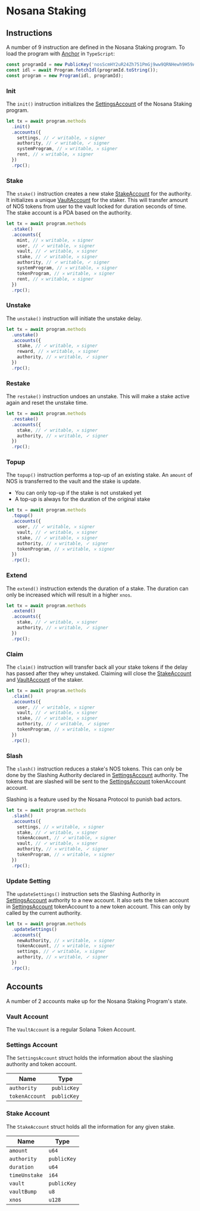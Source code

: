 # Nosana Staking

## Instructions

A number of 9 instruction are defined in the Nosana Staking program.
To load the program with [Anchor](https://coral-xyz.github.io/anchor/ts/index.html) in `TypeScript`:

```typescript
const programId = new PublicKey('nosScmHY2uR24Zh751PmGj9ww9QRNHewh9H59AfrTJE');
const idl = await Program.fetchIdl(programId.toString());
const program = new Program(idl, programId);
```

### Init

The `init()` instruction initializes the [SettingsAccount](#settings-account)
of the Nosana Staking program.

```typescript
let tx = await program.methods
  .init()
  .accounts({
    settings, // ✓ writable, 𐄂 signer
    authority, // ✓ writable, ✓ signer
    systemProgram, // 𐄂 writable, 𐄂 signer
    rent, // 𐄂 writable, 𐄂 signer
  })
  .rpc();
```

### Stake

The `stake()` instruction creates a new stake [StakeAccount](#stake-account)
for the authority.
It initializes a unique [VaultAccount](#vault-account) for the staker.
This will transfer amount of NOS tokens from user to the vault locked
for duration seconds of time.
The stake account is a PDA based on the authority.

```typescript
let tx = await program.methods
  .stake()
  .accounts({
    mint, // 𐄂 writable, 𐄂 signer
    user, // ✓ writable, 𐄂 signer
    vault, // ✓ writable, 𐄂 signer
    stake, // ✓ writable, 𐄂 signer
    authority, // ✓ writable, ✓ signer
    systemProgram, // 𐄂 writable, 𐄂 signer
    tokenProgram, // 𐄂 writable, 𐄂 signer
    rent, // 𐄂 writable, 𐄂 signer
  })
  .rpc();
```

### Unstake

The `unstake()` instruction will initiate the unstake delay.

```typescript
let tx = await program.methods
  .unstake()
  .accounts({
    stake, // ✓ writable, 𐄂 signer
    reward, // 𐄂 writable, 𐄂 signer
    authority, // 𐄂 writable, ✓ signer
  })
  .rpc();
```

### Restake

The `restake()` instruction undoes an unstake.
This will make a stake active again and reset the unstake time.

```typescript
let tx = await program.methods
  .restake()
  .accounts({
    stake, // ✓ writable, 𐄂 signer
    authority, // 𐄂 writable, ✓ signer
  })
  .rpc();
```

### Topup

The `topup()` instruction performs a top-up of an existing stake.
An `amount` of NOS is transferred to the vault and the stake is update.

- You can only top-up if the stake is not unstaked yet
- A top-up is always for the duration of the original stake

```typescript
let tx = await program.methods
  .topup()
  .accounts({
    user, // ✓ writable, 𐄂 signer
    vault, // ✓ writable, 𐄂 signer
    stake, // ✓ writable, 𐄂 signer
    authority, // 𐄂 writable, ✓ signer
    tokenProgram, // 𐄂 writable, 𐄂 signer
  })
  .rpc();
```

### Extend

The `extend()` instruction extends the duration of a stake.
The duration can only be increased which will result in a higher `xnos`.

```typescript
let tx = await program.methods
  .extend()
  .accounts({
    stake, // ✓ writable, 𐄂 signer
    authority, // 𐄂 writable, ✓ signer
  })
  .rpc();
```

### Claim

The `claim()` instruction will transfer back all your stake tokens if the delay has
passed after they whey unstaked.
Claiming will close the [StakeAccount](#stake-account) and
[VaultAccount](#vault-account) of the staker.

```typescript
let tx = await program.methods
  .claim()
  .accounts({
    user, // ✓ writable, 𐄂 signer
    vault, // ✓ writable, 𐄂 signer
    stake, // ✓ writable, 𐄂 signer
    authority, // ✓ writable, ✓ signer
    tokenProgram, // 𐄂 writable, 𐄂 signer
  })
  .rpc();
```

### Slash

The `slash()` instruction reduces a stake's NOS tokens.
This can only be done by the Slashing Authority declared in
[SettingsAccount](#settings-account) authority.
The tokens that are slashed will be sent to the [SettingsAccount](#settings-account)
tokenAccount account.

Slashing is a feature used by the Nosana Protocol to punish bad actors.

```typescript
let tx = await program.methods
  .slash()
  .accounts({
    settings, // 𐄂 writable, 𐄂 signer
    stake, // ✓ writable, 𐄂 signer
    tokenAccount, // ✓ writable, 𐄂 signer
    vault, // ✓ writable, 𐄂 signer
    authority, // 𐄂 writable, ✓ signer
    tokenProgram, // 𐄂 writable, 𐄂 signer
  })
  .rpc();
```

### Update Setting

The `updateSettings()` instruction sets the Slashing Authority in
[SettingsAccount](#settings-account) authority to a new account.
It also sets the token account in [SettingsAccount](#settings-account) tokenAccount to a
new token account. This can only by called by the current authority.

```typescript
let tx = await program.methods
  .updateSettings()
  .accounts({
    newAuthority, // 𐄂 writable, 𐄂 signer
    tokenAccount, // 𐄂 writable, 𐄂 signer
    settings, // ✓ writable, 𐄂 signer
    authority, // 𐄂 writable, ✓ signer
  })
  .rpc();
```

## Accounts

A number of 2 accounts make up for the Nosana Staking Program's state.

### Vault Account

The `VaultAccount` is a regular Solana Token Account.

### Settings Account

The `SettingsAccount` struct holds the information about the
slashing authority and token account.

| Name | Type |
| ---- | ---- |
| `authority` | `publicKey` |
| `tokenAccount` | `publicKey` |

### Stake Account

The `StakeAccount` struct holds all the information for any given stake.

| Name | Type |
| ---- | ---- |
| `amount` | `u64` |
| `authority` | `publicKey` |
| `duration` | `u64` |
| `timeUnstake` | `i64` |
| `vault` | `publicKey` |
| `vaultBump` | `u8` |
| `xnos` | `u128` |
